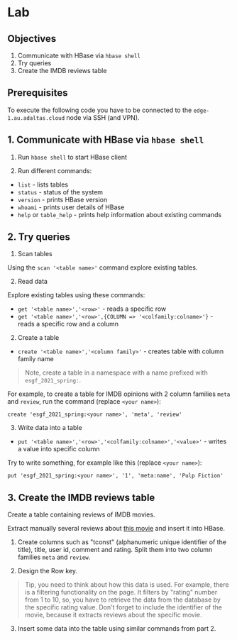 # Lab

## Objectives

1. Communicate with HBase via `hbase shell`
2. Try queries
3. Create the IMDB reviews table

## Prerequisites

To execute the following code you have to be connected to the `edge-1.au.adaltas.cloud` node via SSH (and VPN).

## 1. Communicate with HBase via `hbase shell`

1. Run `hbase shell` to start HBase client

2. Run different commands:

- `list` - lists tables
- `status` - status of the system
- `version` - prints HBase version
- `whoami` - prints user details of HBase
- `help` or `table_help` - prints help information about existing commands

## 2. Try queries

1. Scan tables

Using the `scan '<table name>'` command explore existing tables.

2. Read data 

Explore existing tables using these commands:

- `get '<table name>','<row>'` - reads a specific row
- `get '<table name>','<row>',{COLUMN => '<colfamily:colname>'}` - reads a specific row and a column

2. Create a table 

- `create '<table name>','<column family>'` - creates table with column family name

> Note, create a table in a namespace with a name prefixed with `esgf_2021_spring:`. 

For example, to create a table for IMDB opinions with 2 column families `meta` and `review`, run the command (replace `<your name>`):

```
create 'esgf_2021_spring:<your name>', 'meta', 'review'
```

3. Write data into a table

- `put '<table name>','<row>','<colfamily:colname>','<value>'` - writes a value into specific column

Try to write something, for example like this (replace `<your name>`):

```
put 'esgf_2021_spring:<your name>', '1', 'meta:name', 'Pulp Fiction'
```

## 3. Create the IMDB reviews table

Create a table containing reviews of IMDB movies.

Extract manually several reviews about [this movie](https://www.imdb.com/title/tt0110912/reviews?ref_=tt_ov_rt) and insert it into HBase.

1. Create columns such as "tconst" (alphanumeric unique identifier of the title), title, user id, comment and rating. Split them into two column families `meta` and `review`.

2. Design the Row key.

> Tip, you need to think about how this data is used. For example, there is a filtering functionality on the page. It filters by "rating" number from 1 to 10, so, you have to retrieve the data from the database by the specific rating value. Don't forget to include the identifier of the movie, because it extracts reviews about the specific movie.

3. Insert some data into the table using similar commands from part 2.
